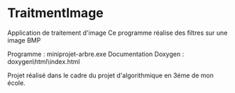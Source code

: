 # TraitmentImage
Application de traitement d'image
Ce programme réalise des filtres sur une image BMP

Programme : miniprojet-arbre.exe
Documentation Doxygen : doxygen\html\index.html

Projet réalisé dans le cadre du projet d'algorithmique en 3éme de mon école.
 
